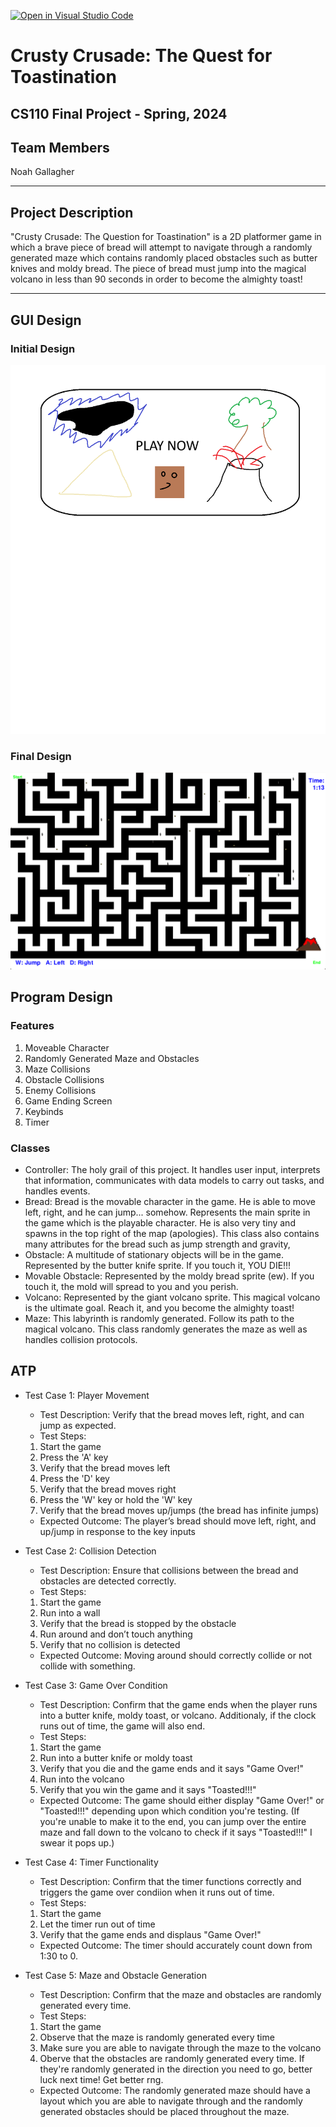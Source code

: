 [![Open in Visual Studio Code](https://classroom.github.com/assets/open-in-vscode-718a45dd9cf7e7f842a935f5ebbe5719a5e09af4491e668f4dbf3b35d5cca122.svg)](https://classroom.github.com/online_ide?assignment_repo_id=14588413&assignment_repo_type=AssignmentRepo)



# Crusty Crusade: The Quest for Toastination
## CS110 Final Project - Spring, 2024 

## Team Members

Noah Gallagher


***

## Project Description

"Crusty Crusade: The Question for Toastination" is a 2D platformer game in which a brave piece of bread will attempt to navigate through a randomly generated maze which contains randomly placed obstacles such as butter knives and moldy bread. The piece of bread must jump into the magical volcano in less than 90 seconds in order to become the almighty toast!

***    

## GUI Design

### Initial Design

![initial gui](assets/gui.jpg)

### Final Design

![final gui](assets/finaldesign.jpg)

## Program Design

### Features

1. Moveable Character
2. Randomly Generated Maze and Obstacles
3. Maze Collisions
4. Obstacle Collisions 
5. Enemy Collisions
6. Game Ending Screen
7. Keybinds
8. Timer

### Classes

- Controller: The holy grail of this project. It handles user input, interprets that information, communicates with data models to carry out tasks, and handles events.  
- Bread: Bread is the movable character in the game. He is able to move left, right, and he can jump... somehow. Represents the main sprite in the game which is the playable character. He is also very tiny and spawns in the top right of the map (apologies). This class also contains many attributes for the bread such as jump strength and gravity,
- Obstacle: A multitude of stationary objects will be in the game. Represented by the butter knife sprite. If you touch it, YOU DIE!!!
- Movable Obstacle: Represented by the moldy bread sprite (ew). If you touch it, the mold will spread to you and you perish. 
- Volcano: Represented by the giant volcano sprite. This magical volcano is the ultimate goal. Reach it, and you become the almighty toast!
- Maze: This labyrinth is randomly generated. Follow its path to the magical volcano. This class randomly generates the maze as well as handles collision protocols.

## ATP
- Test Case 1: Player Movement
    - Test Description: Verify that the bread moves left, right, and can jump as expected.
    - Test Steps:
    1. Start the game
    2. Press the 'A' key 
    3. Verify that the bread moves left
    4. Press the 'D' key
    5. Verify that the bread moves right
    6. Press the 'W' key or hold the 'W' key
    7. Verify that the bread moves up/jumps (the bread has infinite jumps)
    - Expected Outcome: The player’s bread should move left, right, and up/jump in response to the key inputs

- Test Case 2: Collision Detection
    - Test Description: Ensure that collisions between the bread and obstacles are detected correctly.
    - Test Steps:
    1. Start the game
    2. Run into a wall
    3. Verify that the bread is stopped by the obstacle
    4. Run around and don’t touch anything
    5. Verify that no collision is detected
    - Expected Outcome: Moving around should correctly collide or not collide with something. 

- Test Case 3: Game Over Condition
    - Test Description: Confirm that the game ends when the player runs into a butter knife, moldy toast, or volcano. Additionaly, if the clock runs out of time, the game will also end.
    - Test Steps:
    1. Start the game
    2. Run into a butter knife or moldy toast
    3. Verify that you die and the game ends and it says "Game Over!"
    4. Run into the volcano
    5. Verify that you win the game and it says "Toasted!!!"
    - Expected Outcome: The game should either display "Game Over!" or "Toasted!!!" depending upon which condition you're testing. (If you're unable to make it to the end, you can jump over the entire maze and fall down to the volcano to check if it says "Toasted!!!" I swear it pops up.)

- Test Case 4: Timer Functionality
    - Test Description: Confirm that the timer functions correctly and triggers the game over condiion when it runs out of time.
    - Test Steps:
    1. Start the game
    2. Let the timer run out of time
    3. Verify that the game ends and displaus "Game Over!"
    - Expected Outcome: The timer should accurately count down from 1:30 to 0. 

- Test Case 5: Maze and Obstacle Generation
    - Test Description: Confirm that the maze and obstacles are randomly generated every time.
    - Test Steps:
    1. Start the game
    2. Observe that the maze is randomly generated every time
    3. Make sure you are able to navigate through the maze to the volcano
    4. Oberve that the obstacles are randomly generated every time. If they're randomly generated in the direction you need to go, better luck next time! Get better rng.
    - Expected Outcome: The randomly generated maze should have a layout which you are able to navigate through and the randomly generated obstacles should be placed throughout the maze.

